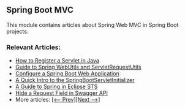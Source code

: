 ## Spring Boot MVC

This module contains articles about Spring Web MVC in Spring Boot projects.

### Relevant Articles:

- [How to Register a Servlet in Java](https://www.baeldung.com/register-servlet)
- [Guide to Spring WebUtils and ServletRequestUtils](https://www.baeldung.com/spring-webutils-servletrequestutils)
- [Configure a Spring Boot Web Application](https://www.baeldung.com/spring-boot-application-configuration)
- [A Quick Intro to the SpringBootServletInitializer](https://www.baeldung.com/spring-boot-servlet-initializer)
- [A Guide to Spring in Eclipse STS](https://www.baeldung.com/eclipse-sts-spring)
- [Hide a Request Field in Swagger API](https://www.baeldung.com/spring-swagger-hide-field)
- More articles: [[<-- Prev]](../spring-boot-mvc-3)[[Next -->]](../spring-boot-mvc-5)
